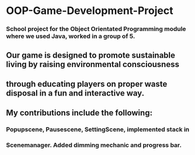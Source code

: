 # OOP-Game-Development-Project

### School project for the Object Orientated Programming module where we used Java, worked in a group of 5. 

## Our game is designed to promote sustainable living by raising environmental consciousness
## through educating players on proper waste disposal in a fun and interactive way.

## My contributions include the following:
### Popupscene, Pausescene, SettingScene, implemented stack in
### Scenemanager. Added dimming mechanic and progress bar.

